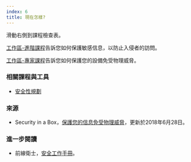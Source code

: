 ```yaml
---
index: 6
title: 現在怎樣?
---
```

滑動右側到課程檢查表。

[工作區-進階課程](umbrella://information/protect-your-workspace/advanced)告訴您如何保護敏感信息，以防止入侵者的訪問。

[工作區-專家課程](umbrella://information/protect-your-workspace/expert)告訴您如何保護您的設備免受物理威脅。

### 相關課程與工具

*   [安全性規劃](umbrella://assess-your-risk/security-planning)

### 來源

* Security in a Box，[保護您的信息免受物理威脅](https://securityinabox.org/en/guide/physical/)，更新於2018年6月28日。

### 進一步閱讀

- 前線衛士，[安全工作手冊](https://www.frontlinedefenders.org/en/resource-publication/workbook-security-practical-steps-human-rights-defenders-risk)。